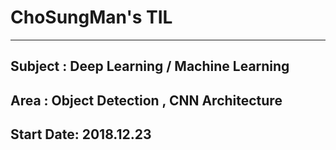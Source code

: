 # ChoSungMan's TIL
- - -
## Subject : Deep Learning / Machine Learning

## Area : Object Detection , CNN Architecture

## Start Date: 2018.12.23

